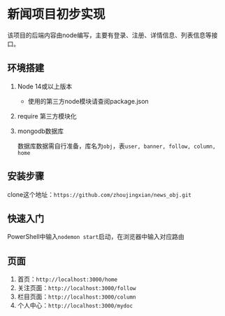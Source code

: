 # 新闻项目初步实现
该项目的后端内容由node编写，主要有登录、注册、详情信息、列表信息等接口。

## 环境搭建
1. Node 14或以上版本
   - 使用的第三方node模块请查阅package.json
   
3. require 第三方模块化

4. mongodb数据库

   数据库数据需自行准备，库名为`obj`，表`user, banner, follow, column, home`

## 安装步骤

clone这个地址：`https://github.com/zhoujingxian/news_obj.git`

## 快速入门
PowerShell中输入`nodemon start`启动，在浏览器中输入对应路由

## 页面
1. 首页：`http://localhost:3000/home`
3. 关注页面：`http://localhost:3000/follow`
3. 栏目页面：`http://localhost:3000/column`
4. 个人中心：`http://localhost:3000/mydoc`
